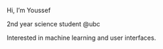 Hi, I’m Youssef

2nd year science student @ubc

Interested in machine learning and user interfaces.

<!---
ysaleh03/ysaleh03 is a ✨ special ✨ repository because its `README.md` (this file) appears on your GitHub profile.
You can click the Preview link to take a look at your changes.
--->
